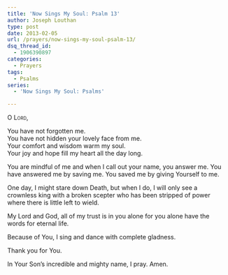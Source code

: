 ```yaml
---
title: 'Now Sings My Soul: Psalm 13'
author: Joseph Louthan
type: post
date: 2013-02-05
url: /prayers/now-sings-my-soul-psalm-13/
dsq_thread_id:
  - 1906390897
categories:
  - Prayers
tags:
  - Psalms
series:
  - 'Now Sings My Soul: Psalms'

---
```

<div style="font-variant: small-caps;">
  O Lord,
</div>

You have not forgotten me.  
You have not hidden your lovely face from me.  
Your comfort and wisdom warm my soul.  
Your joy and hope fill my heart all the day long.  

You are mindful of me and when I call out your name, you answer me. You have answered me by saving me. You saved me by giving Yourself to me.

One day, I might stare down Death, but when I do, I will only see a crownless king with a broken scepter who has been stripped of power where there is little left to wield.

My Lord and God, all of my trust is in you alone for you alone have the words for eternal life.

Because of You, I sing and dance with complete gladness.

Thank you for You.

In Your Son’s incredible and mighty name, I pray.
Amen.
